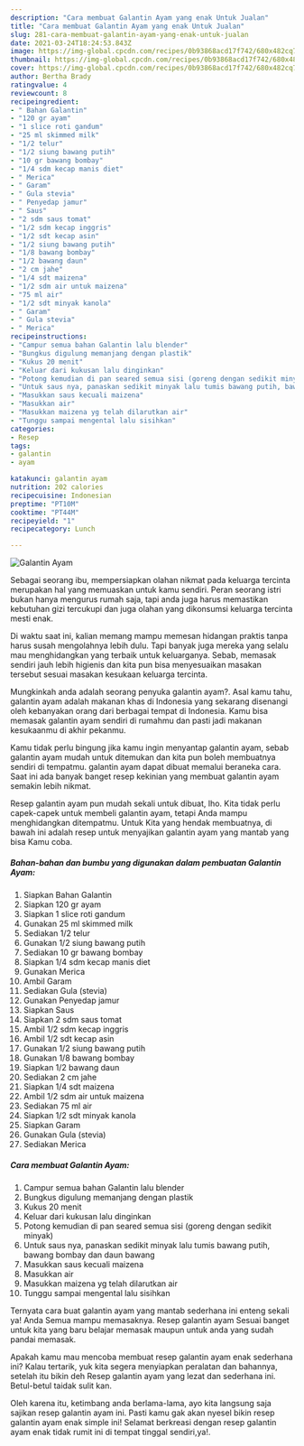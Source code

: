 ```yaml
---
description: "Cara membuat Galantin Ayam yang enak Untuk Jualan"
title: "Cara membuat Galantin Ayam yang enak Untuk Jualan"
slug: 281-cara-membuat-galantin-ayam-yang-enak-untuk-jualan
date: 2021-03-24T18:24:53.843Z
image: https://img-global.cpcdn.com/recipes/0b93868acd17f742/680x482cq70/galantin-ayam-foto-resep-utama.jpg
thumbnail: https://img-global.cpcdn.com/recipes/0b93868acd17f742/680x482cq70/galantin-ayam-foto-resep-utama.jpg
cover: https://img-global.cpcdn.com/recipes/0b93868acd17f742/680x482cq70/galantin-ayam-foto-resep-utama.jpg
author: Bertha Brady
ratingvalue: 4
reviewcount: 8
recipeingredient:
- " Bahan Galantin"
- "120 gr ayam"
- "1 slice roti gandum"
- "25 ml skimmed milk"
- "1/2 telur"
- "1/2 siung bawang putih"
- "10 gr bawang bombay"
- "1/4 sdm kecap manis diet"
- " Merica"
- " Garam"
- " Gula stevia"
- " Penyedap jamur"
- " Saus"
- "2 sdm saus tomat"
- "1/2 sdm kecap inggris"
- "1/2 sdt kecap asin"
- "1/2 siung bawang putih"
- "1/8 bawang bombay"
- "1/2 bawang daun"
- "2 cm jahe"
- "1/4 sdt maizena"
- "1/2 sdm air untuk maizena"
- "75 ml air"
- "1/2 sdt minyak kanola"
- " Garam"
- " Gula stevia"
- " Merica"
recipeinstructions:
- "Campur semua bahan Galantin lalu blender"
- "Bungkus digulung memanjang dengan plastik"
- "Kukus 20 menit"
- "Keluar dari kukusan lalu dinginkan"
- "Potong kemudian di pan seared semua sisi (goreng dengan sedikit minyak)"
- "Untuk saus nya, panaskan sedikit minyak lalu tumis bawang putih, bawang bombay dan daun bawang"
- "Masukkan saus kecuali maizena"
- "Masukkan air"
- "Masukkan maizena yg telah dilarutkan air"
- "Tunggu sampai mengental lalu sisihkan"
categories:
- Resep
tags:
- galantin
- ayam

katakunci: galantin ayam 
nutrition: 202 calories
recipecuisine: Indonesian
preptime: "PT10M"
cooktime: "PT44M"
recipeyield: "1"
recipecategory: Lunch

---
```



![Galantin Ayam](https://img-global.cpcdn.com/recipes/0b93868acd17f742/680x482cq70/galantin-ayam-foto-resep-utama.jpg)

Sebagai seorang ibu, mempersiapkan olahan nikmat pada keluarga tercinta merupakan hal yang memuaskan untuk kamu sendiri. Peran seorang istri bukan hanya mengurus rumah saja, tapi anda juga harus memastikan kebutuhan gizi tercukupi dan juga olahan yang dikonsumsi keluarga tercinta mesti enak.

Di waktu  saat ini, kalian memang mampu memesan hidangan praktis tanpa harus susah mengolahnya lebih dulu. Tapi banyak juga mereka yang selalu mau menghidangkan yang terbaik untuk keluarganya. Sebab, memasak sendiri jauh lebih higienis dan kita pun bisa menyesuaikan masakan tersebut sesuai masakan kesukaan keluarga tercinta. 



Mungkinkah anda adalah seorang penyuka galantin ayam?. Asal kamu tahu, galantin ayam adalah makanan khas di Indonesia yang sekarang disenangi oleh kebanyakan orang dari berbagai tempat di Indonesia. Kamu bisa memasak galantin ayam sendiri di rumahmu dan pasti jadi makanan kesukaanmu di akhir pekanmu.

Kamu tidak perlu bingung jika kamu ingin menyantap galantin ayam, sebab galantin ayam mudah untuk ditemukan dan kita pun boleh membuatnya sendiri di tempatmu. galantin ayam dapat dibuat memalui beraneka cara. Saat ini ada banyak banget resep kekinian yang membuat galantin ayam semakin lebih nikmat.

Resep galantin ayam pun mudah sekali untuk dibuat, lho. Kita tidak perlu capek-capek untuk membeli galantin ayam, tetapi Anda mampu menghidangkan ditempatmu. Untuk Kita yang hendak membuatnya, di bawah ini adalah resep untuk menyajikan galantin ayam yang mantab yang bisa Kamu coba.

<!--inarticleads1-->

##### Bahan-bahan dan bumbu yang digunakan dalam pembuatan Galantin Ayam:

1. Siapkan  Bahan Galantin
1. Siapkan 120 gr ayam
1. Siapkan 1 slice roti gandum
1. Gunakan 25 ml skimmed milk
1. Sediakan 1/2 telur
1. Gunakan 1/2 siung bawang putih
1. Sediakan 10 gr bawang bombay
1. Siapkan 1/4 sdm kecap manis diet
1. Gunakan  Merica
1. Ambil  Garam
1. Sediakan  Gula (stevia)
1. Gunakan  Penyedap jamur
1. Siapkan  Saus
1. Siapkan 2 sdm saus tomat
1. Ambil 1/2 sdm kecap inggris
1. Ambil 1/2 sdt kecap asin
1. Gunakan 1/2 siung bawang putih
1. Gunakan 1/8 bawang bombay
1. Siapkan 1/2 bawang daun
1. Sediakan 2 cm jahe
1. Siapkan 1/4 sdt maizena
1. Ambil 1/2 sdm air untuk maizena
1. Sediakan 75 ml air
1. Siapkan 1/2 sdt minyak kanola
1. Siapkan  Garam
1. Gunakan  Gula (stevia)
1. Sediakan  Merica




<!--inarticleads2-->

##### Cara membuat Galantin Ayam:

1. Campur semua bahan Galantin lalu blender
1. Bungkus digulung memanjang dengan plastik
1. Kukus 20 menit
1. Keluar dari kukusan lalu dinginkan
1. Potong kemudian di pan seared semua sisi (goreng dengan sedikit minyak)
1. Untuk saus nya, panaskan sedikit minyak lalu tumis bawang putih, bawang bombay dan daun bawang
1. Masukkan saus kecuali maizena
1. Masukkan air
1. Masukkan maizena yg telah dilarutkan air
1. Tunggu sampai mengental lalu sisihkan




Ternyata cara buat galantin ayam yang mantab sederhana ini enteng sekali ya! Anda Semua mampu memasaknya. Resep galantin ayam Sesuai banget untuk kita yang baru belajar memasak maupun untuk anda yang sudah pandai memasak.

Apakah kamu mau mencoba membuat resep galantin ayam enak sederhana ini? Kalau tertarik, yuk kita segera menyiapkan peralatan dan bahannya, setelah itu bikin deh Resep galantin ayam yang lezat dan sederhana ini. Betul-betul taidak sulit kan. 

Oleh karena itu, ketimbang anda berlama-lama, ayo kita langsung saja sajikan resep galantin ayam ini. Pasti kamu gak akan nyesel bikin resep galantin ayam enak simple ini! Selamat berkreasi dengan resep galantin ayam enak tidak rumit ini di tempat tinggal sendiri,ya!.

